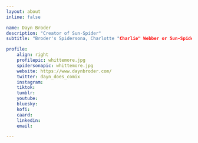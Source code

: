 ```yaml
---
layout: about
inline: false

name: Dayn Broder
description: "Creator of Sun-Spider"
subtitle: "Broder's Spidersona, Charlotte "Charlie" Webber or Sun-Spider, first appeared as a featured Spidersona in Issue #3 of Spider-Verse (2019-2020)."

profile: 
    align: right
    profilepic: whittemore.jpg
    spidersonapic: whittemore.jpg
    website: https://www.daynbroder.com/
    twitter: dayn_does_comix
    instagram: 
    tiktok: 
    tumblr: 
    youtube: 
    bluesky: 
    kofi: 
    caard: 
    linkedin: 
    email: 

---
```


